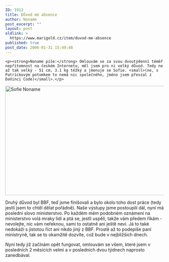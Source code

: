 ```yaml
---
ID: 1912
title: Důvod mé absence
author: Noname
post_excerpt: ""
layout: post
oldlink: >
  https://www.marigold.cz/item/duvod-me-absence
published: true
post_date: 2006-01-31 15:49:48
---
```

	<p><strong>Noname píše:</strong> Omlouvám se za svou dvoutýdenní téměř nepřítomnost na českém Internetu, měl jsem pro ni velký důvod. Tedy ne až tak velký - 51 cm, 3.1 kg těžký a jmenuje se Sofie. <small>(ne, s Patrickovým potomkem to nemá nic společného, jméno jsem převzal z DaVinci Code)</small>.</p>
<p><img src="/wp-content/uploads/cache/20060131-sofie1.jpg" alt="Sofie Noname" width="519" height="346" /></p>
<p>Druhý důvod byl BBF, teď jsme finišovali a bylo okolo toho dost práce (tedy jestli jsem to chtěl dělat pořádně). Naše výstupy jsme postoupili dál, nyní má poslední slovo ministerstvo. Po každém mém podobném oznámení na ministerstvo volá mraky lidí a ptá se, jestli uspěli, takže vám předem říkám - nevolejte, nic vám neřeknou, sami to ostatně ani ještě neví. Já to také nedokáži s jistotou říct ani nikdo jiný z BBF. Prostě až to podepíše paní ministryně, tak se to okamžitě dozvíte, což bude v nejbližších dnech.</p>
<p>Nyní tedy již začínám opět fungovat, omlouvám se všem, které jsem v posledních 2 měsících velmi a v posledních dvou týdnech naprosto zanedbával.</p>